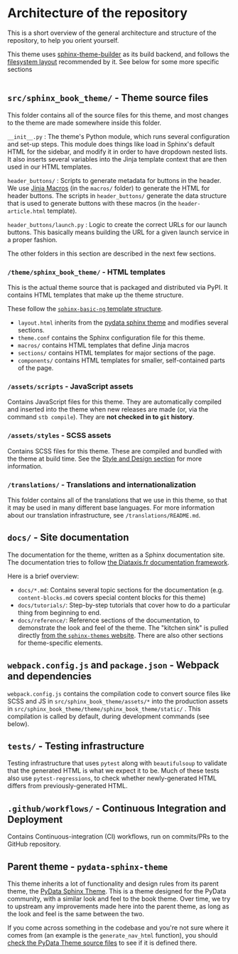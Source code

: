 # Architecture of the repository

This is a short overview of the general architecture and structure of the repository, to help you orient yourself.

This theme uses [sphinx-theme-builder](https://sphinx-theme-builder.readthedocs.io/en/latest/) as its build backend, and follows the [filesystem layout](https://sphinx-theme-builder.readthedocs.io/en/latest/reference/filesystem-layout/) recommended by it.
See below for some more specific sections

```{contents}
```

## `src/sphinx_book_theme/` - Theme source files

This folder contains all of the source files for this theme, and most changes to the theme are made somewhere inside this folder.

`__init__.py`
: The theme's Python module, which runs several configuration and set-up steps.
  This module does things like load in Sphinx's default HTML for the sidebar, and modify it in order to have dropdown nested lists.
  It also inserts several variables into the Jinja template context that are then used in our HTML templates.

`header_buttons/`
: Scripts to generate metadata for buttons in the header. We use [Jinja Macros](https://jinja.palletsprojects.com/en/3.0.x/templates/) (in the `macros/` folder) to generate the HTML for header buttons. The scripts in `header_buttons/` generate the data structure that is used to generate buttons with these macros (in the `header-article.html` template).

`header_buttons/launch.py`
: Logic to create the correct URLs for our launch buttons. This basically means building the URL for a given launch service in a proper fashion.

The other folders in this section are described in the next few sections.

### `/theme/sphinx_book_theme/` - HTML templates

This is the actual theme source that is packaged and distributed via PyPI.
It contains HTML templates that make up the theme structure.

These follow the [`sphinx-basic-ng` template structure](https://sphinx-basic-ng.readthedocs.io/en/latest).

- `layout.html` inherits from the [pydata sphinx theme](https://pydata-sphinx-theme.readthedocs.io/) and modifies several sections.
- `theme.conf` contains the Sphinx configuration file for this theme.
- `macros/` contains HTML templates that define Jinja macros
- `sections/` contains HTML templates for major sections of the page.
- `components/` contains HTML templates for smaller, self-contained parts of the page.

### `/assets/scripts` - JavaScript assets

Contains JavaScript files for this theme. They are automatically compiled and inserted into the theme when new releases are made (or, via the command `stb compile`). They are **not checked in to `git` history**.

### `/assets/styles` - SCSS assets

Contains SCSS files for this theme.
These are compiled and bundled with the theme at build time.
See the [Style and Design section](contributing/style) for more information.

### `/translations/` - Translations and internationalization

This folder contains all of the translations that we use in this theme, so that it may be used in many different base languages.
For more information about our translation infrastructure, see `/translations/README.md`.

## `docs/` - Site documentation

The documentation for the theme, written as a Sphinx documentation site.
The documentation tries to follow [the Diataxis.fr documentation framework](https://diataxis.fr/).

Here is a brief overview:

- `docs/*.md`: Contains several topic sections for the documentation (e.g. `content-blocks.md` covers special content blocks for this theme)
- `docs/tutorials/`: Step-by-step tutorials that cover how to do a particular thing from beginning to end.
- `docs/reference/`: Reference sections of the documentation, to demonstrate the look and feel of the theme.
  The "kitchen sink" is pulled directly [from the `sphinx-themes` website](https://github.com/sphinx-themes/sphinx-themes.org/tree/master/sample-docs/kitchen-sink).
  There are also other sections for theme-specific elements.


## `webpack.config.js` and `package.json` - Webpack and dependencies

`webpack.config.js` contains the compilation code to convert source files like SCSS and JS in `src/sphinx_book_theme/assets/*` into the production assets in `src/sphinx_book_theme/theme/sphinx_book_theme/static/` .
This compilation is called by default, during development commands (see below).

## `tests/` - Testing infrastructure

Testing infrastructure that uses `pytest` along with `beautifulsoup` to validate
that the generated HTML is what we expect it to be.
Much of these tests also use `pytest-regressions`, to check whether newly-generated HTML differs from previously-generated HTML.

## `.github/workflows/` - Continuous Integration and Deployment

Contains Continuous-integration (CI) workflows, run on commits/PRs to the GitHub repository.

## Parent theme - `pydata-sphinx-theme`

This theme inherits a lot of functionality and design rules from its parent theme, the [PyData Sphinx Theme](https://github.com/pydata/pydata-sphinx-theme).
This is a theme designed for the PyData community, with a similar look and feel to the book theme.
Over time, we try to upstream any improvements made here into the parent theme, as long as the look and feel is the same between the two.

If you come across something in the codebase and you're not sure where it comes from (an example is the `generate_nav_html` function), you should [check the PyData Theme source files](https://github.com/pydata/pydata-sphinx-theme/tree/master/src/pydata_sphinx_theme) to see if it is defined there.
